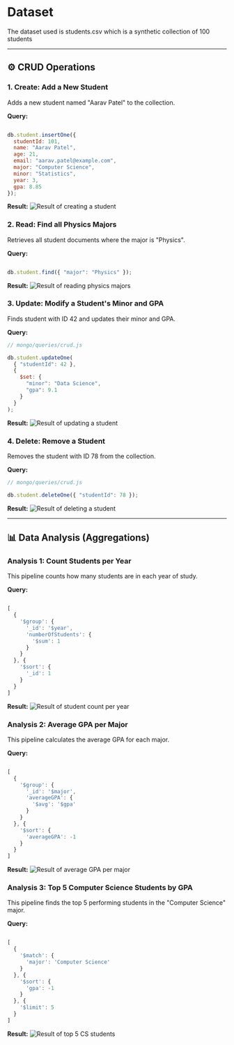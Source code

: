 
# Dataset
The dataset used is students.csv which is a synthetic collection of 100 students

---
## ⚙️ CRUD Operations

### 1. Create: Add a New Student
Adds a new student named "Aarav Patel" to the collection.

**Query:**
```javascript

db.student.insertOne({
  studentId: 101,
  name: "Aarav Patel",
  age: 21,
  email: "aarav.patel@example.com",
  major: "Computer Science",
  minor: "Statistics",
  year: 3,
  gpa: 8.85
});
```

**Result:**
![Result of creating a student](./screenshots/create.png)

### 2. Read: Find all Physics Majors
Retrieves all student documents where the major is "Physics".

**Query:**
```javascript

db.student.find({ "major": "Physics" });
```

**Result:**
![Result of reading physics majors](./screenshots/read.png)

### 3. Update: Modify a Student's Minor and GPA
Finds student with ID 42 and updates their minor and GPA.

**Query:**
```javascript
// mongo/queries/crud.js

db.student.updateOne(
  { "studentId": 42 },
  { 
    $set: { 
      "minor": "Data Science",
      "gpa": 9.1 
    } 
  }
);
```

**Result:**
![Result of updating a student](./screenshots/update.png)

### 4. Delete: Remove a Student
Removes the student with ID 78 from the collection.

**Query:**
```javascript
// mongo/queries/crud.js

db.student.deleteOne({ "studentId": 78 });
```

**Result:**
![Result of deleting a student](./screenshots/delete.png)

---

## 📊 Data Analysis (Aggregations)

### Analysis 1: Count Students per Year
This pipeline counts how many students are in each year of study.

**Query:**
```javascript

[
  {
    '$group': {
      '_id': '$year', 
      'numberOfStudents': {
        '$sum': 1
      }
    }
  }, {
    '$sort': {
      '_id': 1
    }
  }
]
```

**Result:**
![Result of student count per year](./screenshots/count_per_year.png)

### Analysis 2: Average GPA per Major
This pipeline calculates the average GPA for each major.

**Query:**
```javascript

[
  {
    '$group': {
      '_id': '$major', 
      'averageGPA': {
        '$avg': '$gpa'
      }
    }
  }, {
    '$sort': {
      'averageGPA': -1
    }
  }
]
```

**Result:**
![Result of average GPA per major](./screenshots/avg_gpa.png)

### Analysis 3: Top 5 Computer Science Students by GPA
This pipeline finds the top 5 performing students in the "Computer Science" major.

**Query:**
```javascript

[
  {
    '$match': {
      'major': 'Computer Science'
    }
  }, {
    '$sort': {
      'gpa': -1
    }
  }, {
    '$limit': 5
  }
]
```

**Result:**
![Result of top 5 CS students](./screenshots/top5.png)